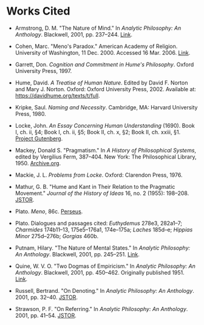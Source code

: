 # Works Cited

- Armstrong, D. M. "The Nature of Mind." In *Analytic Philosophy: An Anthology*. Blackwell, 2001, pp. 237–244. [Link](https://www.uv.es/~fores/programa/ArmstrongTheNatureOfMind.pdf).

- Cohen, Marc. "Meno's Paradox." American Academy of Religion. University of Washington, 11 Dec. 2000. Accessed 16 Mar. 2006. [Link](http://www.aarweb.org/syllabus/syllabi/c/cohen/phil320/menopar.htm).

- Garrett, Don. *Cognition and Commitment in Hume's Philosophy*. Oxford University Press, 1997.

- Hume, David. *A Treatise of Human Nature*. Edited by David F. Norton and Mary J. Norton. Oxford: Oxford University Press, 2002. Available at: <https://davidhume.org/texts/t/full>.

- Kripke, Saul. *Naming and Necessity*. Cambridge, MA: Harvard University Press, 1980.

- Locke, John. *An Essay Concerning Human Understanding* (1690). Book I, ch. ii, §4; Book I, ch. ii, §5; Book II, ch. x, §2; Book II, ch. xxiii, §1. [Project Gutenberg](https://www.gutenberg.org/ebooks/10615).

- Mackey, Donald S. "Pragmatism." In *A History of Philosophical Systems*, edited by Vergilius Ferm, 387–404. New York: The Philosophical Library, 1950. [Archive.org](https://archive.org/details/in.ernet.dli.2015.279384).

- Mackie, J. L. *Problems from Locke*. Oxford: Clarendon Press, 1976.

- Mathur, G. B. "Hume and Kant in Their Relation to the Pragmatic Movement." *Journal of the History of Ideas* 16, no. 2 (1955): 198–208. [JSTOR](https://www.jstor.org/stable/2707682).

- Plato. *Meno*, 86c. [Perseus](https://www.perseus.tufts.edu/hopper/text?doc=plat.+meno+86c).

- Plato. Dialogues and passages cited: *Euthydemus* 278e3, 282a1–7; *Charmides* 174b11–13, 175e5–176a1, 174e–175a; *Laches* 185d–e; *Hippias Minor* 275d–276b; *Gorgias* 460b.

- Putnam, Hilary. "The Nature of Mental States." In *Analytic Philosophy: An Anthology*. Blackwell, 2001, pp. 245–251. [Link](https://www.sfu.ca/~jjwaite/putnam.pdf).

- Quine, W. V. O. "Two Dogmas of Empiricism." In *Analytic Philosophy: An Anthology*. Blackwell, 2001, pp. 450–462. Originally published 1951. [Link](https://www.ditext.com/quine/quine.html).

- Russell, Bertrand. "On Denoting." In *Analytic Philosophy: An Anthology*. 2001, pp. 32–40. [JSTOR](https://www.jstor.org/stable/2248381).

- Strawson, P. F. "On Referring." In *Analytic Philosophy: An Anthology*. 2001, pp. 41–54. [JSTOR](https://www.jstor.org/stable/2251176).
